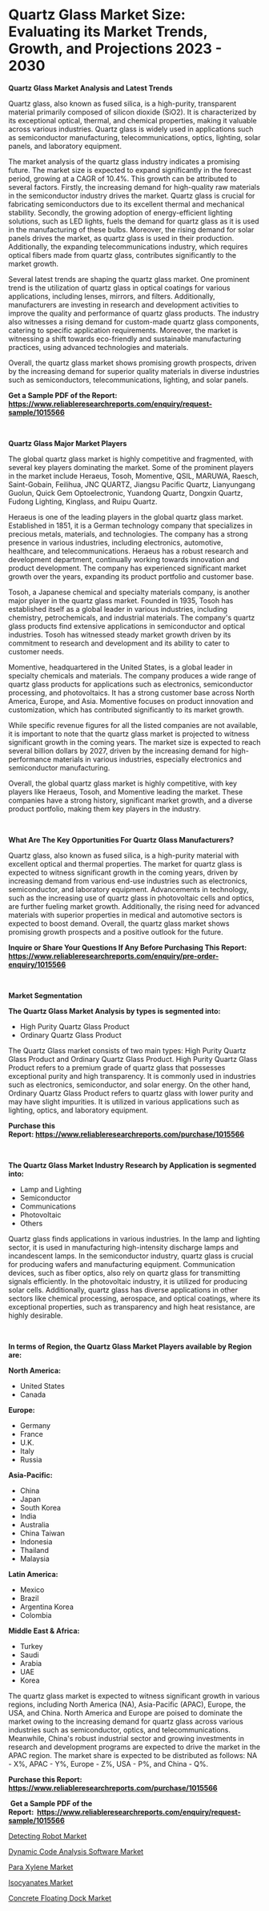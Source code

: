 <p><h1>Quartz Glass Market Size: Evaluating its Market Trends, Growth, and Projections 2023 - 2030</h1></p><p><strong>Quartz Glass Market Analysis and Latest Trends</strong></p>
<p><p>Quartz glass, also known as fused silica, is a high-purity, transparent material primarily composed of silicon dioxide (SiO2). It is characterized by its exceptional optical, thermal, and chemical properties, making it valuable across various industries. Quartz glass is widely used in applications such as semiconductor manufacturing, telecommunications, optics, lighting, solar panels, and laboratory equipment.</p><p>The market analysis of the quartz glass industry indicates a promising future. The market size is expected to expand significantly in the forecast period, growing at a CAGR of 10.4%. This growth can be attributed to several factors. Firstly, the increasing demand for high-quality raw materials in the semiconductor industry drives the market. Quartz glass is crucial for fabricating semiconductors due to its excellent thermal and mechanical stability. Secondly, the growing adoption of energy-efficient lighting solutions, such as LED lights, fuels the demand for quartz glass as it is used in the manufacturing of these bulbs. Moreover, the rising demand for solar panels drives the market, as quartz glass is used in their production. Additionally, the expanding telecommunications industry, which requires optical fibers made from quartz glass, contributes significantly to the market growth.</p><p>Several latest trends are shaping the quartz glass market. One prominent trend is the utilization of quartz glass in optical coatings for various applications, including lenses, mirrors, and filters. Additionally, manufacturers are investing in research and development activities to improve the quality and performance of quartz glass products. The industry also witnesses a rising demand for custom-made quartz glass components, catering to specific application requirements. Moreover, the market is witnessing a shift towards eco-friendly and sustainable manufacturing practices, using advanced technologies and materials.</p><p>Overall, the quartz glass market shows promising growth prospects, driven by the increasing demand for superior quality materials in diverse industries such as semiconductors, telecommunications, lighting, and solar panels.</p></p>
<p><strong>Get a Sample PDF of the Report:&nbsp; <a href="https://www.reliableresearchreports.com/enquiry/request-sample/1015566">https://www.reliableresearchreports.com/enquiry/request-sample/1015566</a></strong></p>
<p>&nbsp;</p>
<p><strong>Quartz Glass Major Market Players</strong></p>
<p><p>The global quartz glass market is highly competitive and fragmented, with several key players dominating the market. Some of the prominent players in the market include Heraeus, Tosoh, Momentive, QSIL, MARUWA, Raesch, Saint-Gobain, Feilihua, JNC QUARTZ, Jiangsu Pacific Quartz, Lianyungang Guolun, Quick Gem Optoelectronic, Yuandong Quartz, Dongxin Quartz, Fudong Lighting, Kinglass, and Ruipu Quartz.</p><p>Heraeus is one of the leading players in the global quartz glass market. Established in 1851, it is a German technology company that specializes in precious metals, materials, and technologies. The company has a strong presence in various industries, including electronics, automotive, healthcare, and telecommunications. Heraeus has a robust research and development department, continually working towards innovation and product development. The company has experienced significant market growth over the years, expanding its product portfolio and customer base.</p><p>Tosoh, a Japanese chemical and specialty materials company, is another major player in the quartz glass market. Founded in 1935, Tosoh has established itself as a global leader in various industries, including chemistry, petrochemicals, and industrial materials. The company's quartz glass products find extensive applications in semiconductor and optical industries. Tosoh has witnessed steady market growth driven by its commitment to research and development and its ability to cater to customer needs.</p><p>Momentive, headquartered in the United States, is a global leader in specialty chemicals and materials. The company produces a wide range of quartz glass products for applications such as electronics, semiconductor processing, and photovoltaics. It has a strong customer base across North America, Europe, and Asia. Momentive focuses on product innovation and customization, which has contributed significantly to its market growth.</p><p>While specific revenue figures for all the listed companies are not available, it is important to note that the quartz glass market is projected to witness significant growth in the coming years. The market size is expected to reach several billion dollars by 2027, driven by the increasing demand for high-performance materials in various industries, especially electronics and semiconductor manufacturing.</p><p>Overall, the global quartz glass market is highly competitive, with key players like Heraeus, Tosoh, and Momentive leading the market. These companies have a strong history, significant market growth, and a diverse product portfolio, making them key players in the industry.</p></p>
<p>&nbsp;</p>
<p><strong>What Are The Key Opportunities For Quartz Glass Manufacturers?</strong></p>
<p><p>Quartz glass, also known as fused silica, is a high-purity material with excellent optical and thermal properties. The market for quartz glass is expected to witness significant growth in the coming years, driven by increasing demand from various end-use industries such as electronics, semiconductor, and laboratory equipment. Advancements in technology, such as the increasing use of quartz glass in photovoltaic cells and optics, are further fueling market growth. Additionally, the rising need for advanced materials with superior properties in medical and automotive sectors is expected to boost demand. Overall, the quartz glass market shows promising growth prospects and a positive outlook for the future.</p></p>
<p><strong>Inquire or Share Your Questions If Any Before Purchasing This Report: <a href="https://www.reliableresearchreports.com/enquiry/pre-order-enquiry/1015566">https://www.reliableresearchreports.com/enquiry/pre-order-enquiry/1015566</a></strong></p>
<p>&nbsp;</p>
<p><strong>Market Segmentation</strong></p>
<p><strong>The Quartz Glass Market Analysis by types is segmented into:</strong></p>
<p><ul><li>High Purity Quartz Glass Product</li><li>Ordinary Quartz Glass Product</li></ul></p>
<p><p>The Quartz Glass market consists of two main types: High Purity Quartz Glass Product and Ordinary Quartz Glass Product. High Purity Quartz Glass Product refers to a premium grade of quartz glass that possesses exceptional purity and high transparency. It is commonly used in industries such as electronics, semiconductor, and solar energy. On the other hand, Ordinary Quartz Glass Product refers to quartz glass with lower purity and may have slight impurities. It is utilized in various applications such as lighting, optics, and laboratory equipment.</p></p>
<p><strong>Purchase this Report:&nbsp;<a href="https://www.reliableresearchreports.com/purchase/1015566">https://www.reliableresearchreports.com/purchase/1015566</a></strong></p>
<p>&nbsp;</p>
<p><strong>The Quartz Glass Market Industry Research by Application is segmented into:</strong></p>
<p><ul><li>Lamp and Lighting</li><li>Semiconductor</li><li>Communications</li><li>Photovoltaic</li><li>Others</li></ul></p>
<p><p>Quartz glass finds applications in various industries. In the lamp and lighting sector, it is used in manufacturing high-intensity discharge lamps and incandescent lamps. In the semiconductor industry, quartz glass is crucial for producing wafers and manufacturing equipment. Communication devices, such as fiber optics, also rely on quartz glass for transmitting signals efficiently. In the photovoltaic industry, it is utilized for producing solar cells. Additionally, quartz glass has diverse applications in other sectors like chemical processing, aerospace, and optical coatings, where its exceptional properties, such as transparency and high heat resistance, are highly desirable.</p></p>
<p>&nbsp;</p>
<p><strong>In terms of Region, the Quartz Glass Market Players available by Region are:</strong></p>
<p>
    <p> <strong> North America: </strong>
        <ul>
            <li>United States</li>
            <li>Canada</li>
        </ul>
        </p> 
    <p> <strong> Europe: </strong>
        <ul>
            <li>Germany</li>
            <li>France</li>
            <li>U.K.</li>
            <li>Italy</li>
            <li>Russia</li>
        </ul>
        </p> 
    <p> <strong> Asia-Pacific: </strong>
        <ul>
            <li>China</li>
            <li>Japan</li>
            <li>South Korea</li>
            <li>India</li>
            <li>Australia</li>
            <li>China Taiwan</li>
            <li>Indonesia</li>
            <li>Thailand</li>
            <li>Malaysia</li>
        </ul>
        </p> 
    <p> <strong> Latin America: </strong>
        <ul>
            <li>Mexico</li>
            <li>Brazil</li>
            <li>Argentina Korea</li>
            <li>Colombia</li>
        </ul>
        </p> 
    <p> <strong> Middle East & Africa: </strong>
        <ul>
            <li>Turkey</li>
            <li>Saudi</li>
            <li>Arabia</li>
            <li>UAE</li>
            <li>Korea</li>
        </ul>
    </p>
    </p>
<p><p>The quartz glass market is expected to witness significant growth in various regions, including North America (NA), Asia-Pacific (APAC), Europe, the USA, and China. North America and Europe are poised to dominate the market owing to the increasing demand for quartz glass across various industries such as semiconductor, optics, and telecommunications. Meanwhile, China's robust industrial sector and growing investments in research and development programs are expected to drive the market in the APAC region. The market share is expected to be distributed as follows: NA - X%, APAC - Y%, Europe - Z%, USA - P%, and China - Q%.</p></p>
<p><strong>Purchase this Report: <a href="https://www.reliableresearchreports.com/purchase/1015566">https://www.reliableresearchreports.com/purchase/1015566</a></strong></p>
<p>&nbsp;<strong>Get a Sample PDF of the Report:&nbsp;&nbsp;<a href="https://www.reliableresearchreports.com/enquiry/request-sample/1015566">https://www.reliableresearchreports.com/enquiry/request-sample/1015566</a></strong></p>
<p><strong></strong></p>
<p><p><a href="https://medium.com/@heatherhall44/detecting-robot-market-comprehensive-assessment-by-type-application-and-geography-48a56aeb46c2">Detecting Robot Market</a></p><p><a href="https://www.linkedin.com/pulse/dynamic-code-analysis-software-market-share-amp-new-trends-report-xcsme/">Dynamic Code Analysis Software Market</a></p><p><a href="https://github.com/Krish2023na/Market-Research-Report-List-1/blob/main/para-xylene-market.md">Para Xylene Market</a></p><p><a href="https://github.com/kuntayevaz/Market-Research-Report-List-1/blob/main/isocyanates-market.md">Isocyanates Market</a></p><p><a href="https://medium.com/@judyhunter52/concrete-floating-dock-market-size-reveals-the-best-marketing-channels-in-global-industry-a38f684b47c8">Concrete Floating Dock Market</a></p></p>